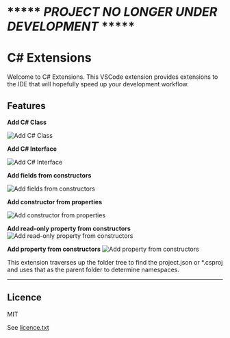 # ***** *PROJECT NO LONGER UNDER DEVELOPMENT* *****

# C# Extensions

Welcome to C# Extensions.  This VSCode extension provides extensions to the IDE that will hopefully speed up your development workflow.

## Features

**Add C# Class**

![Add C# Class](https://github.com/jchannon/csharpextensions/raw/master/./featureimages/newclass.gif)

**Add C# Interface**

![Add C# Interface](https://github.com/jchannon/csharpextensions/raw/master/./featureimages/newinterface.gif)

**Add fields from constructors**

![Add fields from constructors](https://github.com/jchannon/csharpextensions/raw/master/./featureimages/fieldfromctor.gif)

**Add constructor from properties**

![Add constructor from properties](https://github.com/jchannon/csharpextensions/raw/master/./featureimages/ctorfromprop.gif)

**Add read-only property from constructors**
![Add read-only property from constructors](https://github.com/jchannon/csharpextensions/raw/master/./featureimages/propfromctor.gif)

**Add property from constructors**
![Add property from constructors](https://github.com/jchannon/csharpextensions/raw/master/./featureimages/fullpropfromctor.gif)


This extension traverses up the folder tree to find the project.json or *.csproj and uses that as the parent folder to determine namespaces.


-----------------------------------------------------------------------------------------------------------

## Licence 

MIT  

See [licence.txt](https://github.com/jchannon/csharpextensions/blob/master/./licence.txt)
